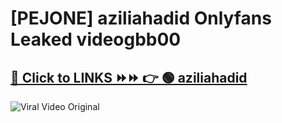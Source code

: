 
 # [PEJONE] aziliahadid Onlyfans Leaked videogbb00

## <h2><a href="https://clipsfans.com/aziliahadid&ref=git">🔗 Click to LINKS ⏩⏩ 👉 🟢 aziliahadid </a></h2>

<a href="https://clipsfans.com/aziliahadid&ref=git" rel="nofollow" data-target="animated-image.originalLink"><img src="https://i.ibb.co.com/xMMVF88/686577567.gif" alt="Viral Video Original" style="max-width: 100%; display: inline-block;" data-target="animated-image.originalImage"></a>

